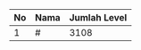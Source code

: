 | No | Nama            | Jumlah Level |
|----|-----------------|--------------|
| 1  | #    |    3108        |
